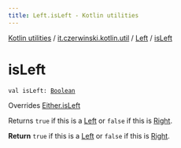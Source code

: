 ```yaml
---
title: Left.isLeft - Kotlin utilities
---
```


[Kotlin utilities](../../index.html) / [it.czerwinski.kotlin.util](../index.html) / [Left](index.html) / [isLeft](./is-left.html)

# isLeft

`val isLeft: `[`Boolean`](https://kotlinlang.org/api/latest/jvm/stdlib/kotlin/-boolean/index.html)

Overrides [Either.isLeft](../-either/is-left.html)

Returns `true` if this is a [Left](index.html) or `false` if this is [Right](../-right/index.html).

**Return**
`true` if this is a [Left](index.html) or `false` if this is [Right](../-right/index.html).

